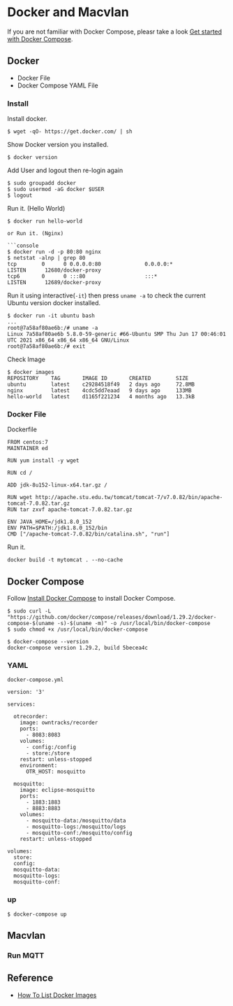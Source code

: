 # Docker and Macvlan

If you are not familiar with Docker Compose, pleasr take a look [Get started with Docker Compose](https://docs.docker.com/compose/gettingstarted/).
## Docker

- Docker File
- Docker Compose YAML File
### Install

Install docker.

``` console
$ wget -qO- https://get.docker.com/ | sh
```

<!--
Follow [Install Docker Engine on Ubuntu](https://docs.docker.com/engine/install/ubuntu/) to install Docker in Ubuntu 20.10.

``` console
$ sudo apt-get remove docker docker-engine docker.io containerd runc
$ sudo apt-get install apt-transport-https ca-certificates curl gnupg lsb-release
$ curl -fsSL https://download.docker.com/linux/ubuntu/gpg | sudo gpg --dearmor -o /usr/share/keyrings/docker-archive-keyring.gpg
$ echo "deb [arch=amd64 signed-by=/usr/share/keyrings/docker-archive-keyring.gpg] https://download.docker.com/linux/ubuntu $(lsb_release -cs) stable" | sudo tee /etc/apt/sources.list.d/docker.list > /dev/null
$ sudo apt-get update
$ sudo apt-get install docker-ce docker-ce-cli containerd.io
```
-->

Show Docker version you installed.

``` console
$ docker version
```

Add User and logout then re-login again

```console
$ sudo groupadd docker
$ sudo usermod -aG docker $USER
$ logout
```

Run it. (Hello World)

``` console
$ docker run hello-world

or Run it. (Nginx)

```console
$ docker run -d -p 80:80 nginx
$ netstat -alnp | grep 80
tcp        0      0 0.0.0.0:80              0.0.0.0:*               LISTEN      12680/docker-proxy
tcp6       0      0 :::80                   :::*                    LISTEN      12689/docker-proxy
```

Run it using interactive(`-it`) then press `uname -a` to check the current Ubuntu version docker installed.

```console
$ docker run -it ubuntu bash
...
root@7a58af80ae6b:/# uname -a
Linux 7a58af80ae6b 5.8.0-59-generic #66-Ubuntu SMP Thu Jun 17 00:46:01 UTC 2021 x86_64 x86_64 x86_64 GNU/Linux
root@7a58af80ae6b:/# exit
```

Check Image

``` console
$ docker images
REPOSITORY    TAG       IMAGE ID       CREATED        SIZE
ubuntu        latest    c29284518f49   2 days ago     72.8MB
nginx         latest    4cdc5dd7eaad   9 days ago     133MB
hello-world   latest    d1165f221234   4 months ago   13.3kB
```

<!--
Check Socket

```console
$ ll /var/run/docker.sock
srw-rw---- 1 root docker 0 Jul 16 02:19 /var/run/docker.sock=
```
-->

### Docker File

Dockerfile

```
FROM centos:7
MAINTAINER ed

RUN yum install -y wget

RUN cd /

ADD jdk-8u152-linux-x64.tar.gz /

RUN wget http://apache.stu.edu.tw/tomcat/tomcat-7/v7.0.82/bin/apache-tomcat-7.0.82.tar.gz
RUN tar zxvf apache-tomcat-7.0.82.tar.gz

ENV JAVA_HOME=/jdk1.8.0_152
ENV PATH=$PATH:/jdk1.8.0_152/bin
CMD ["/apache-tomcat-7.0.82/bin/catalina.sh", "run"]
```

Run it.

```
docker build -t mytomcat . --no-cache
```

## Docker Compose

Follow [Install Docker Compose](https://docs.docker.com/compose/install/) to install Docker Compose.

``` console
$ sudo curl -L "https://github.com/docker/compose/releases/download/1.29.2/docker-compose-$(uname -s)-$(uname -m)" -o /usr/local/bin/docker-compose
$ sudo chmod +x /usr/local/bin/docker-compose

$ docker-compose --version
docker-compose version 1.29.2, build 5becea4c
```

### YAML

`docker-compose.yml`

```
version: '3'

services:

  otrecorder:
    image: owntracks/recorder
    ports:
      - 8083:8083
    volumes:
      - config:/config
      - store:/store
    restart: unless-stopped
    environment:
      OTR_HOST: mosquitto

  mosquitto:
    image: eclipse-mosquitto
    ports:
      - 1883:1883
      - 8883:8883
    volumes:
      - mosquitto-data:/mosquitto/data
      - mosquitto-logs:/mosquitto/logs
      - mosquitto-conf:/mosquitto/config
    restart: unless-stopped

volumes:
  store:
  config:
  mosquitto-data:
  mosquitto-logs:
  mosquitto-conf:
```

### up

```
$ docker-compose up
```

## Macvlan


### Run MQTT

## Reference

- [How To List Docker Images](https://devconnected.com/how-to-list-docker-images/)